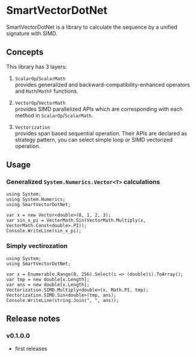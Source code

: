 # SmartVectorDotNet

SmartVectorDotNet is a library to calculate the sequence by a unified signature with SIMD.

## Concepts

This library has 3 layers:

1. `ScalarOp`/`ScalarMath`<br/>
   provides generalized and backward-compatibility-enhanced operators and `Math`/`MathF` functions.

2. `VectorOp`/`VectorMath`<br/>
   provides SIMD parallelized APIs which are corresponding with each method in `ScalarOp`/`ScalarMath`.

3. `Vectorization`<br/>
   provides span based sequential operation.
   Their APIs are declared as strategy pattern, you can select simple loop or SIMD vectorized operation.

## Usage

### Generalized `System.Numerics.Vector<T>` calculations

```CSharp
using System;
using System.Numerics;
using SmartVectorDotNet;

var x = new Vector<double>(0, 1, 2, 3);
var sin_x_pi = VectorMath.Sin(VectorMath.Multiply(x, VectorMath.Const<double>.PI));
Console.WriteLine(sin_x_pi);
```

### Simply vectirozation

```CSharp
using System;
using SmartVectorDotNet;

var x = Enumerable.Range(0, 256).Select(i => (double)i).ToArray();
var tmp = new double[x.Length];
var ans = new double[x.Length];
Vectorization.SIMD.Multiply<double>(x, Math.PI, tmp);
Vectorization.SIMD.Sin<double>(tmp, ans);
Console.WriteLine(string.Join(", ", ans));
```

## Release notes

### v0.1.0.0

- first releases
